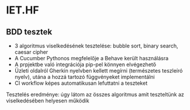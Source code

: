# IET.HF

## BDD tesztek
- 3 algoritmus viselkedésének tesztelése: bubble sort, binary search, caesar cipher
- A Cucumber Pythonos megfelelője a Behave került használásra
- A prpjektbe való integrációja pip-pel könnyen elvégezhető
- Üzleti oldalról Gherkin nyelvben kellett megírni (természetes teszleíró nyelv), utána a hozzá tartozó függvényeket implementálni
- CI workflow képes automatikusan lefuttatni a teszteket

Tesztelés eredménye: úgy látom az összes algoritmus amit teszteltünk az viselkedésében helyesen működik
